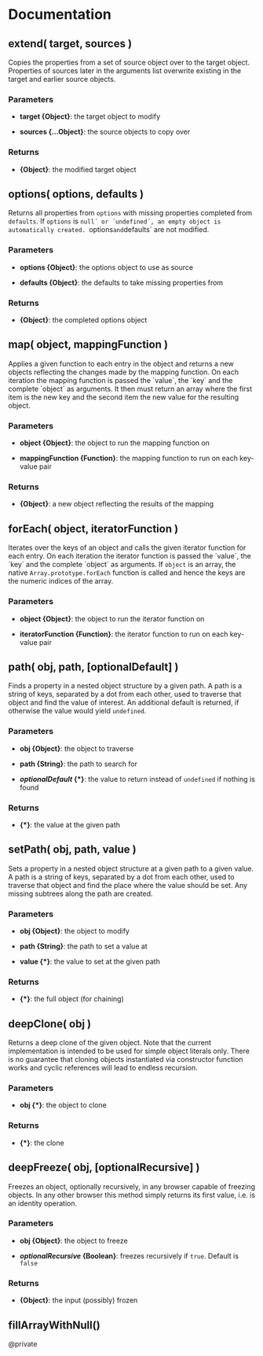 # Documentation

## extend( target, sources )
Copies the properties from a set of source object over to the target object. Properties of sources
later in the arguments list overwrite existing in the target and earlier source objects.

### Parameters
- **target {Object}**: the target object to modify

- **sources {...Object}**: the source objects to copy over


### Returns
- **{Object}**: the modified target object



## options( options, defaults )
Returns all properties from `options` with missing properties completed from `defaults`. If `options`
is `null´ or ´undefined´, an empty object is automatically created. `options` and `defaults` are not
modified.

### Parameters
- **options {Object}**: the options object to use as source

- **defaults {Object}**: the defaults to take missing properties from


### Returns
- **{Object}**: the completed options object


## map( object, mappingFunction )
Applies a given function to each entry in the object and returns a new objects reflecting the changes
made by the mapping function. On each iteration the mapping function is passed the ´value´, the ´key´
and the complete ´object´ as arguments. It then must return an array where the first item is the new
key and the second item the new value for the resulting object.

### Parameters
- **object {Object}**: the object to run the mapping function on

- **mappingFunction {Function}**: the mapping function to run on each key-value pair


### Returns
- **{Object}**: a new object reflecting the results of the mapping


## forEach( object, iteratorFunction )
Iterates over the keys of an object and calls the given iterator function for each entry. On each
iteration the iterator function is passed the ´value´, the ´key´ and the complete ´object´ as
arguments. If `object` is an array, the native `Array.prototype.forEach` function is called and hence
the keys are the numeric indices of the array.

### Parameters
- **object {Object}**: the object to run the iterator function on

- **iteratorFunction {Function}**: the iterator function to run on each key-value pair


## path( obj, path, [optionalDefault] )
Finds a property in a nested object structure by a given path. A path is a string of keys, separated
by a dot from each other, used to traverse that object and find the value of interest. An additional
default is returned, if otherwise the value would yield `undefined`.

### Parameters
- **obj {Object}**: the object to traverse

- **path {String}**: the path to search for

- **_optionalDefault_ {*}**: the value to return instead of `undefined` if nothing is found


### Returns
- **{*}**: the value at the given path


## setPath( obj, path, value )
Sets a property in a nested object structure at a given path to a given value. A path is a string of
keys, separated by a dot from each other, used to traverse that object and find the place where the
value should be set. Any missing subtrees along the path are created.

### Parameters
- **obj {Object}**: the object to modify

- **path {String}**: the path to set a value at

- **value {*}**: the value to set at the given path


### Returns
- **{*}**: the full object (for chaining)


## deepClone( obj )
Returns a deep clone of the given object. Note that the current implementation is intended to be
used for simple object literals only. There is no guarantee that cloning objects instantiated via
constructor function works and cyclic references will lead to endless recursion.

### Parameters
- **obj {*}**: the object to clone


### Returns
- **{*}**: the clone


## deepFreeze( obj, [optionalRecursive] )
Freezes an object, optionally recursively, in any browser capable of freezing objects. In any other
browser this method simply returns its first value, i.e. is an identity operation.

### Parameters
- **obj {Object}**: the object to freeze

- **_optionalRecursive_ {Boolean}**: freezes recursively if `true`. Default is `false`


### Returns
- **{Object}**: the input (possibly) frozen


## fillArrayWithNull()
@private